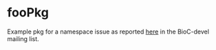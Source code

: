 fooPkg
======

Example pkg for a namespace issue as reported [here](https://stat.ethz.ch/pipermail/bioc-devel/2014-July/005934.html) in the BioC-devel mailing list.
